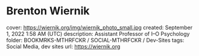 # Brenton Wiernik

cover: https://wiernik.org/img/wiernik_photo_small.jpg
created: September 1, 2022 1:58 AM (UTC)
description: Assistant Professor of I–O Psychology
folder: BOOKMRKS-MTHRFCKR / SOCIAL-MTHRFCKR / Dev-Sites
tags: Social Media, dev sites
url: https://wiernik.org